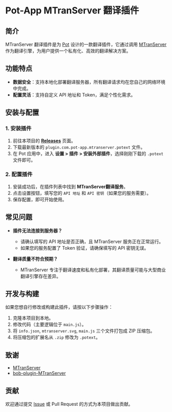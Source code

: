 # Pot-App MTranServer 翻译插件

## 简介

MTranServer 翻译插件是为 [Pot](https://pot-app.com/) 设计的一款翻译插件，它通过调用 [MTranServer](https://github.com/xxnuo/MTranServer) 作为翻译引擎，为用户提供一个私有化、高效的翻译解决方案。

## 功能特点

- **数据安全**：支持本地化部署翻译服务器，所有翻译请求均在您自己的网络环境中完成。
- **配置灵活**：支持自定义 API 地址和 Token，满足个性化需求。

## 安装与配置

### 1. 安装插件

1.  前往本项目的 [**Releases**](https://github.com/Mars-Sea/pot-app-translate-plugin-mtranserver/releases) 页面。
2.  下载最新版本的 `plugin.com.pot-app.mtranserver.potext` 文件。
3.  在 Pot 应用中，进入 **设置 > 插件 > 安装外部插件**，选择刚刚下载的 `.potext` 文件即可。

### 2. 配置插件

1.  安装成功后，在插件列表中找到 **MTranServer翻译服务**。
2.  点击设置按钮，填写您的 `API 地址` 和 `API 密钥`（如果您的服务需要）。
3.  保存配置，即可开始使用。

## 常见问题

- **插件无法连接到服务器？**
  - 请确认填写的 API 地址是否正确，且 MTranServer 服务正在正常运行。
  - 如果您的服务配置了 Token 验证，请确保填写的 API 密钥无误。

- **翻译质量不符合预期？**
  - MTranServer 专注于翻译速度和私有化部署，其翻译质量可能与大型商业翻译引擎存在差异。

## 开发与构建

如果您想自行修改或构建此插件，请按以下步骤操作：

1.  克隆本项目到本地。
2.  修改代码（主要逻辑位于 `main.js`）。
3.  将 `info.json`, `mtranserver.svg`, `main.js` 三个文件打包成 ZIP 压缩包。
4.  将压缩包的扩展名从 `.zip` 修改为 `.potext`。

## 致谢

- [MTranServer](https://github.com/xxnuo/MTranServer)
- [bob-plugin-MTranServer](https://github.com/gray0128/bob-plugin-MTranServer)

## 贡献

欢迎通过提交 [Issue](https://github.com/Mars-Sea/pot-app-translate-plugin-mtranserver/issues) 或 Pull Request 的方式为本项目做出贡献。

